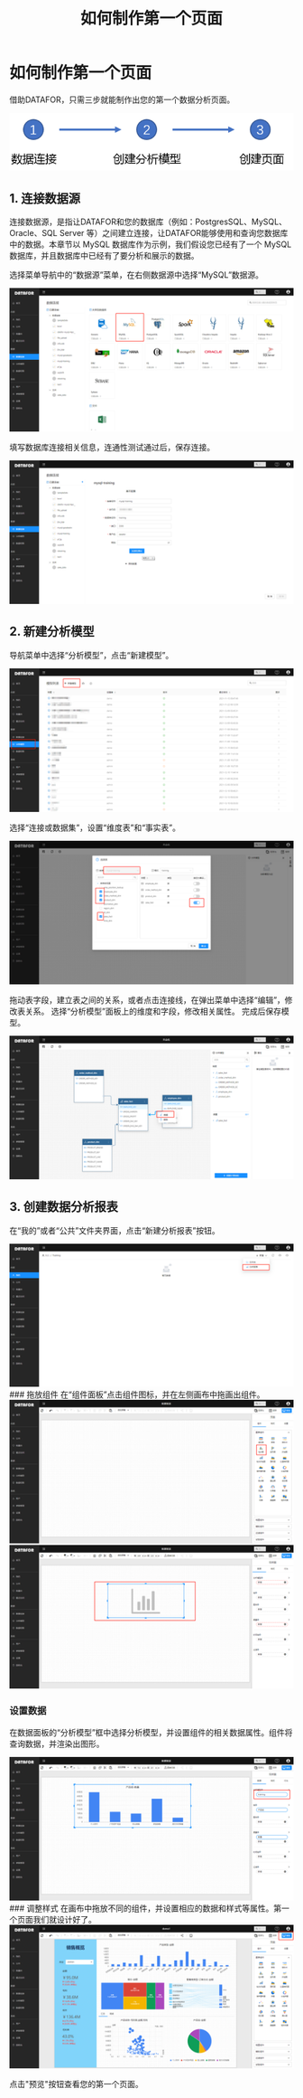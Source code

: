 ﻿---
id: ksrm-rhzzdygym
title: 如何制作第一个页面
sidebar_position: 2
---
# 如何制作第一个页面

借助DATAFOR，只需三步就能制作出您的第一个数据分析页面。

<div align="left"><img src="../../static/img/datafor/start/image-20220207173055890.png"   /> </div>

## 1.  连接数据源

连接数据源，是指让DATAFOR和您的数据库（例如：PostgresSQL、MySQL、Oracle、SQL Server 等）之间建立连接，让DATAFOR能够使用和查询您数据库中的数据。本章节以 MySQL 数据库作为示例，我们假设您已经有了一个 MySQL 数据库，并且数据库中已经有了要分析和展示的数据。

选择菜单导航中的“数据源”菜单，在右侧数据源中选择“MySQL”数据源。
<div align="left"><img src="../../static/img/datafor/start/image-20220206120111896.png"   /> </div>

填写数据库连接相关信息，连通性测试通过后，保存连接。

<div align="left"><img src="../../static/img/datafor/start/image-20220206120538364.png"   /> </div>

## 2. 新建分析模型

导航菜单中选择“分析模型”，点击“新建模型”。

<div align="left"><img src="../../static/img/datafor/start/image-20220206120803465.png"   /> </div>

选择“连接或数据集”，设置“维度表”和“事实表”。

<div align="left"><img src="../../static/img/datafor/start/image-20220206121005302.png"   /> </div>

拖动表字段，建立表之间的关系，或者点击连接线，在弹出菜单中选择“编辑”，修改表关系。
选择“分析模型”面板上的维度和字段，修改相关属性。
完成后保存模型。

<div align="left"><img src="../../static/img/datafor/start/image-20220206121230244.png"   /> </div>

## 3. 创建数据分析报表

在“我的”或者“公共”文件夹界面，点击“新建分析报表”按钮。

<div align="left"><img src="../../static/img/datafor/start/image-20220206125552494.png"   /> </div>
### 拖放组件
在“组件面板”点击组件图标，并在左侧画布中拖画出组件。

<div align="left"><img src="../../static/img/datafor/start/image-20220206125921521.png"   /> </div>

<div align="left"><img src="../../static/img/datafor/start/image-20220206130050523.png"   /> </div>

### 设置数据
在数据面板的“分析模型”框中选择分析模型，并设置组件的相关数据属性。组件将查询数据，并渲染出图形。

<div align="left"><img src="../../static/img/datafor/start/image-20220206125810533.png"   /> </div>
### 调整样式
在画布中拖放不同的组件，并设置相应的数据和样式等属性。第一个页面我们就设计好了。

<div align="left"><img src="../../static/img/datafor/start/image-20220206130447534.png"   /> </div>

点击"预览"按钮查看您的第一个页面。

